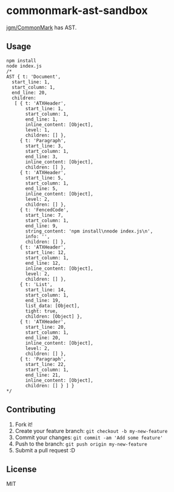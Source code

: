 # commonmark-ast-sandbox

[jgm/CommonMark](https://github.com/jgm/CommonMark "jgm/CommonMark") has AST.

## Usage

```
npm install
node index.js
/*
AST { t: 'Document',
  start_line: 1,
  start_column: 1,
  end_line: 20,
  children:
   [ { t: 'ATXHeader',
       start_line: 1,
       start_column: 1,
       end_line: 1,
       inline_content: [Object],
       level: 1,
       children: [] },
     { t: 'Paragraph',
       start_line: 3,
       start_column: 1,
       end_line: 3,
       inline_content: [Object],
       children: [] },
     { t: 'ATXHeader',
       start_line: 5,
       start_column: 1,
       end_line: 5,
       inline_content: [Object],
       level: 2,
       children: [] },
     { t: 'FencedCode',
       start_line: 7,
       start_column: 1,
       end_line: 9,
       string_content: 'npm install\nnode index.js\n',
       info: '',
       children: [] },
     { t: 'ATXHeader',
       start_line: 12,
       start_column: 1,
       end_line: 12,
       inline_content: [Object],
       level: 2,
       children: [] },
     { t: 'List',
       start_line: 14,
       start_column: 1,
       end_line: 19,
       list_data: [Object],
       tight: true,
       children: [Object] },
     { t: 'ATXHeader',
       start_line: 20,
       start_column: 1,
       end_line: 20,
       inline_content: [Object],
       level: 2,
       children: [] },
     { t: 'Paragraph',
       start_line: 22,
       start_column: 1,
       end_line: 21,
       inline_content: [Object],
       children: [] } ] }
*/
```

## Contributing

1. Fork it!
2. Create your feature branch: `git checkout -b my-new-feature`
3. Commit your changes: `git commit -am 'Add some feature'`
4. Push to the branch: `git push origin my-new-feature`
5. Submit a pull request :D

## License

MIT